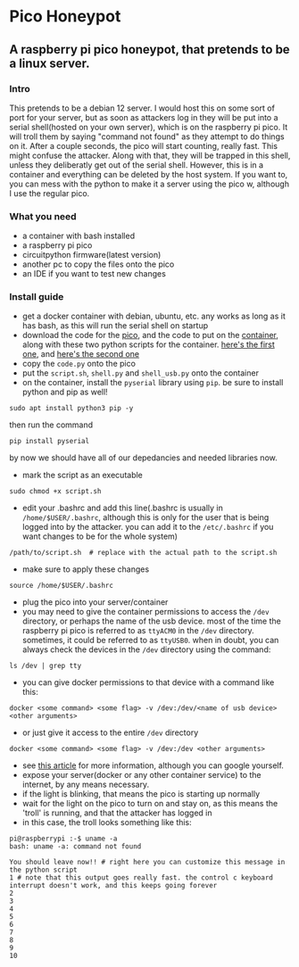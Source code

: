 # Pico Honeypot
## A raspberry pi pico honeypot, that pretends to be a linux server.

### Intro
This pretends to be a debian 12 server. I would host this on some sort of port for your server, but as soon as attackers log in they will be put into a serial shell(hosted on your own server), which is on the raspberry pi pico. It will troll them by saying "command not found" as they attempt to do things on it. After a couple seconds, the pico will start counting, really fast. This might confuse the attacker. Along with that, they will be trapped in this shell, unless they deliberatly get out of the serial shell. However, this is in a container and everything can be deleted by the host system. If you want to, you can mess with the python to make it a server using the pico w, although I use the regular pico.

### What you need
- a container with bash installed
- a raspberry pi pico
- circuitpython firmware(latest version)
- another pc to copy the files onto the pico
- an IDE if you want to test new changes

### Install guide
- get a docker container with debian, ubuntu, etc. any works as long as it has bash, as this will run the serial shell on startup
- download the code for the [pico](code.py), and the code to put on the [container](script.sh), along with these two python scripts for the container. [here's the first one](shell.py), and [here's the second one](shell_usb.py)
- copy the `code.py` onto the pico
- put the `script.sh`, `shell.py` and `shell_usb.py` onto the container
- on the container, install the `pyserial` library using `pip`. be sure to install python and pip as well!

```shell
sudo apt install python3 pip -y
```

then run the command

```shell
pip install pyserial
```

by now we should have all of our depedancies and needed libraries now.

- mark the script as an executable

```shell
sudo chmod +x script.sh
```

- edit your .bashrc and add this line(.bashrc is usually in `/home/$USER/.bashrc`, although this is only for the user that is being logged into by the attacker. you can add it to the `/etc/.bashrc` if you want changes to be for the whole system)

```shell
/path/to/script.sh  # replace with the actual path to the script.sh
```
- make sure to apply these changes

```shell
source /home/$USER/.bashrc
```

- plug the pico into your server/container
- you may need to give the container permissions to access the `/dev` directory, or perhaps the name of the usb device. most of the time the raspberry pi pico is referred to as `ttyACM0` in the `/dev` directory. sometimes, it could be referred to as `ttyUSB0`. when in doubt, you can always check the devices in the `/dev` directory using the command:

```shell
ls /dev | grep tty
```

- you can give docker permissions to that device with a command like this:

```shell
docker <some command> <some flag> -v /dev:/dev/<name of usb device> <other arguments>
```
- or just give it access to the entire `/dev` directory

```shell
docker <some command> <some flag> -v /dev:/dev <other arguments>
```

- see [this article](https://www.losant.com/blog/how-to-access-serial-devices-in-docker) for more information, although you can google yourself.
- expose your server(docker or any other container service) to the internet, by any means necessary.
- if the light is blinking, that means the pico is starting up normally
- wait for the light on the pico to turn on and stay on, as this means the 'troll' is running, and that the attacker has logged in
- in this case, the troll looks something like this:

```shell
pi@raspberrypi :-$ uname -a
bash: uname -a: command not found

You should leave now!! # right here you can customize this message in the python script
1 # note that this output goes really fast. the control c keyboard interrupt doesn't work, and this keeps going forever
2
3
4
5
6
7
8
9
10
```
